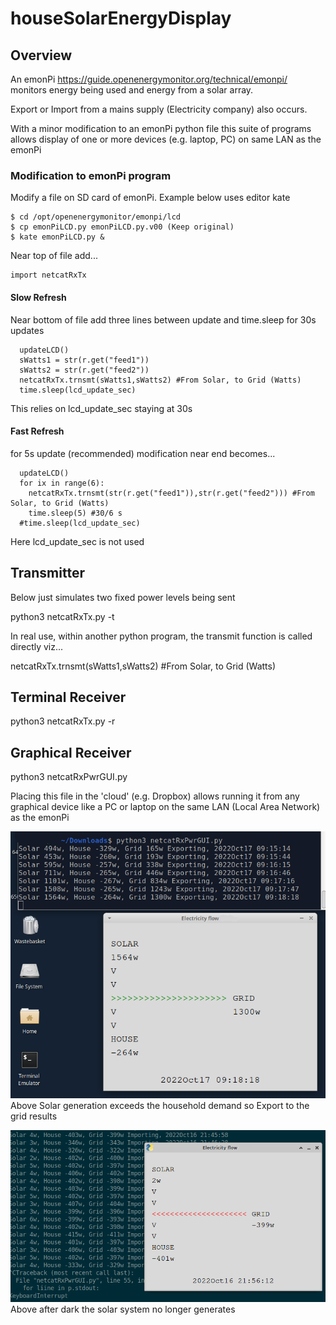 # houseSolarEnergyDisplay
## Overview
An emonPi https://guide.openenergymonitor.org/technical/emonpi/ monitors energy being used and energy from a solar array.

Export or Import from a mains supply (Electricity company) also occurs.

With a minor modification to an emonPi python file this suite of programs allows display of one or more devices (e.g. laptop, PC)
on same LAN as the emonPi

### Modification to emonPi program
Modify a file on SD card of emonPi. Example below uses editor kate
```
$ cd /opt/openenergymonitor/emonpi/lcd
$ cp emonPiLCD.py emonPiLCD.py.v00 (Keep original)
$ kate emonPiLCD.py &
```
Near top of file add...

```
import netcatRxTx
```
#### Slow Refresh
Near bottom of file add three lines between update and time.sleep for 30s updates
```
  updateLCD() 
  sWatts1 = str(r.get("feed1"))
  sWatts2 = str(r.get("feed2"))
  netcatRxTx.trnsmt(sWatts1,sWatts2) #From Solar, to Grid (Watts)
  time.sleep(lcd_update_sec)
```
This relies on lcd_update_sec staying at 30s

#### Fast Refresh
for 5s update (recommended) modification near end becomes...
```
  updateLCD()
  for ix in range(6):
    netcatRxTx.trnsmt(str(r.get("feed1")),str(r.get("feed2"))) #From Solar, to Grid (Watts)
    time.sleep(5) #30/6 s
  #time.sleep(lcd_update_sec)
```
Here lcd_update_sec is not used

## Transmitter
Below just simulates two fixed power levels being sent

python3 netcatRxTx.py -t

In real use, within another python program, the transmit function is called directly viz...

netcatRxTx.trnsmt(sWatts1,sWatts2) #From Solar, to Grid (Watts)

## Terminal Receiver
python3 netcatRxTx.py -r

## Graphical Receiver
python3 netcatRxPwrGUI.py

Placing this file in the 'cloud' (e.g. Dropbox) allows running it from any graphical device like a PC or laptop on the same LAN (Local Area Network) as the emonPi

![Exporting](20221017_0917pwrExport.png)
Above Solar generation exceeds the household demand so Export to the grid results 

![Importing](20221016wattsSolarDark.png)
Above after dark the solar system no longer generates
